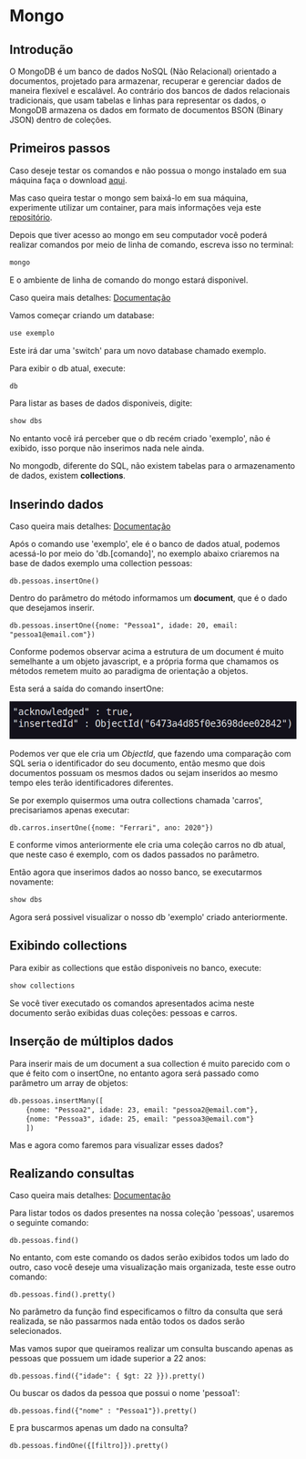 # Mongo

## Introdução

O MongoDB é um banco de dados NoSQL (Não Relacional) orientado a documentos, projetado para armazenar, recuperar e gerenciar dados de maneira flexível e escalável. Ao contrário dos bancos de dados relacionais tradicionais, que usam tabelas e linhas para representar os dados, o MongoDB armazena os dados em formato de documentos BSON (Binary JSON) dentro de coleções.

## Primeiros passos

Caso deseje testar os comandos e não possua o mongo instalado em sua máquina faça o download [aqui](https://www.mongodb.com/docs/manual/installation/).

Mas caso queira testar o mongo sem baixá-lo em sua máquina, experimente utilizar um container, para mais informações veja este [repositório](https://github.com/Guilherme-07062002/MongoContainer.git).

Depois que tiver acesso ao mongo em seu computador você poderá realizar comandos por meio de linha de comando, escreva isso no terminal:

```bash
mongo
```

E o ambiente de linha de comando do mongo estará disponivel.

Caso queira mais detalhes: [Documentação](https://www.mongodb.com/docs/mongodb-shell/run-commands/)

Vamos começar criando um database:

```bash
use exemplo
```

Este irá dar uma 'switch' para um novo database chamado exemplo.

Para exibir o db atual, execute:

```bash
db
```

Para listar as bases de dados disponiveis, digite:

```bash
show dbs
```

No entanto você irá perceber que o db recém criado 'exemplo', não é exibido, isso porque não inserimos nada nele ainda.

No mongodb, diferente do SQL, não existem tabelas para o armazenamento de dados, existem **collections**.

## Inserindo dados

Caso queira mais detalhes: [Documentação](https://www.mongodb.com/docs/mongodb-shell/crud/insert/)

Após o comando use 'exemplo', ele é o banco de dados atual, podemos acessá-lo por meio do 'db.[comando]', no exemplo abaixo criaremos na base de dados exemplo uma collection pessoas:

```mongo
db.pessoas.insertOne()
```

Dentro do parâmetro do método informamos um **document**, que é o dado que desejamos inserir.

```mongo
db.pessoas.insertOne({nome: "Pessoa1", idade: 20, email: "pessoa1@email.com"})
```

Conforme podemos observar acima a estrutura de um document é muito semelhante a um objeto javascript, e a própria forma que chamamos os métodos remetem muito ao paradigma de orientação a objetos.

Esta será a saída do comando insertOne:

![print1](imgs-readme/print1.png)

Podemos ver que ele cria um *ObjectId*, que fazendo uma comparação com SQL seria o identificador do seu documento, então mesmo que dois documentos possuam os mesmos dados ou sejam inseridos ao mesmo tempo eles terão identificadores diferentes.

Se por exemplo quisermos uma outra collections chamada 'carros', precisariamos apenas executar:

```mongo
db.carros.insertOne({nome: "Ferrari", ano: 2020"})
```

E conforme vimos anteriormente ele cria uma coleção carros no db atual, que neste caso é exemplo, com os dados passados no parâmetro.

Então agora que inserimos dados ao nosso banco, se executarmos novamente:

```bash
show dbs
```

Agora será possivel visualizar o nosso db 'exemplo' criado anteriormente.

## Exibindo collections

Para exibir as collections que estão disponiveis no banco, execute:

```bash
show collections
```

Se você tiver executado os comandos apresentados acima neste documento serão exibidas duas coleções: pessoas e carros.

## Inserção de múltiplos dados

Para inserir mais de um document a sua collection é muito parecido com o que é feito com o insertOne, no entanto agora será passado como parâmetro um array de objetos:

```mongo
db.pessoas.insertMany([
    {nome: "Pessoa2", idade: 23, email: "pessoa2@email.com"}, 
    {nome: "Pessoa3", idade: 25, email: "pessoa3@email.com"}
    ])
```

Mas e agora como faremos para visualizar esses dados?

## Realizando consultas

Caso queira mais detalhes: [Documentação](https://www.mongodb.com/docs/mongodb-shell/crud/read/)

Para listar todos os dados presentes na nossa coleção 'pessoas', usaremos o seguinte comando:

```mongo
db.pessoas.find()
```

No entanto, com este comando os dados serão exibidos todos um lado do outro, caso você deseje uma visualização mais organizada, teste esse outro comando:

```mongo
db.pessoas.find().pretty()
```

No parâmetro da função find especificamos o filtro da consulta que será realizada, se não passarmos nada então todos os dados serão selecionados.

Mas vamos supor que queiramos realizar um consulta buscando apenas as pessoas que possuem um idade superior a 22 anos:

```mongo
db.pessoas.find({"idade": { $gt: 22 }}).pretty()
```

Ou buscar os dados da pessoa que possui o nome 'pessoa1':

```mongo
db.pessoas.find({"nome" : "Pessoa1"}).pretty()
```

E pra buscarmos apenas um dado na consulta?

```mongo
db.pessoas.findOne({[filtro]}).pretty()
```
